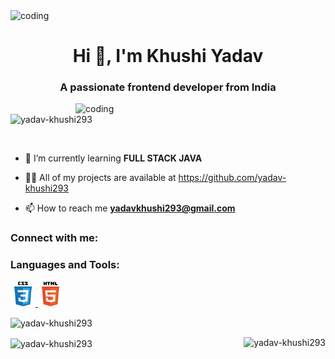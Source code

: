 <img  alt="coding"  src="https://user-images.githubusercontent.com/74038190/213910845-af37a709-8995-40d6-be59-724526e3c3d7.gif" height="250" width="100%">
<h1 align="center">Hi 👋, I'm Khushi Yadav</h1>
<h3 align="center">A passionate frontend developer from India</h3>
<img align="right" alt="coding" width="400"  src="https://64.media.tumblr.com/0870408ef69639327475f93f665ac490/92c7bc6db974c4d5-ab/s2048x3072/ee299068d73c2a392fc857eef0b8dd7bb830351e.gif">


<p align="left"> <img src="https://komarev.com/ghpvc/?username=yadav-khushi293&label=Profile%20views&color=0e75b6&style=flat" alt="yadav-khushi293" /> </p>

<p align="right"> <a href="https://twitter.com/" target="blank"><img src="https://img.shields.io/twitter/follow/?logo=twitter&style=for-the-badge" alt="" /></a> </p>

- 🌱 I’m currently learning **FULL STACK JAVA**

- 👨‍💻 All of my projects are available at https://github.com/yadav-khushi293

- 📫 How to reach me **yadavkhushi293@gmail.com**

<h3 align="left">Connect with me:</h3>
<p align="left">
</p>

<h3 align="left">Languages and Tools:</h3>
<p align="left"> <a href="https://www.w3schools.com/css/" target="_blank" rel="noreferrer"> <img src="https://raw.githubusercontent.com/devicons/devicon/master/icons/css3/css3-original-wordmark.svg" alt="css3" width="40" height="40"/> </a> <a href="https://www.w3.org/html/" target="_blank" rel="noreferrer"> 
<img src="https://raw.githubusercontent.com/devicons/devicon/master/icons/html5/html5-original-wordmark.svg" alt="html5" width="40" height="40"/> </a> </p>

<p>
  <img align="center" src="https://github-readme-stats.vercel.app/api/top-langs?username=yadav-khushi293&show_icons=true&locale=en&layout=compact" alt="yadav-khushi293" /></p>

<p><img align="right" src="https://github-readme-stats.vercel.app/api?username=yadav-khushi293&show_icons=true&locale=en" alt="yadav-khushi293" /></p>

<p><img align="center" src="https://github-readme-streak-stats.herokuapp.com/?user=yadav-khushi293&" alt="yadav-khushi293" /></p>
